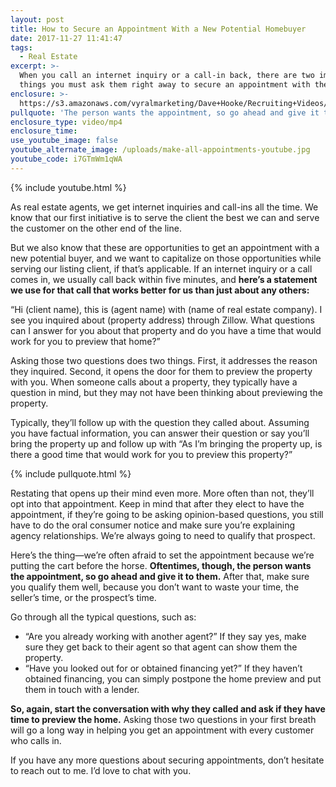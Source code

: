```yaml
---
layout: post
title: How to Secure an Appointment With a New Potential Homebuyer
date: 2017-11-27 11:41:47
tags:
  - Real Estate
excerpt: >-
  When you call an internet inquiry or a call-in back, there are two important
  things you must ask them right away to secure an appointment with them.
enclosure: >-
  https://s3.amazonaws.com/vyralmarketing/Dave+Hooke/Recruiting+Videos/Central+PA+Real+Estate+Agent-+How+to+Secure+an+Appointment+With+a+New+Potential+Homebuyer+(1).mp4
pullquote: 'The person wants the appointment, so go ahead and give it to them.'
enclosure_type: video/mp4
enclosure_time:
use_youtube_image: false
youtube_alternate_image: /uploads/make-all-appointments-youtube.jpg
youtube_code: i7GTmWm1qWA
---
```



{% include youtube.html %}

As real estate agents, we get internet inquiries and call-ins all the time. We know that our first initiative is to serve the client the best we can and serve the customer on the other end of the line.

But we also know that these are opportunities to get an appointment with a new potential buyer, and we want to capitalize on those opportunities while serving our listing client, if that’s applicable. If an internet inquiry or a call comes in, we usually call back within five minutes, and **here’s a statement we use for that call that works better for us than just about any others:**

“Hi (client name), this is (agent name) with (name of real estate company). I see you inquired about (property address) through Zillow. What questions can I answer for you about that property and do you have a time that would work for you to preview that home?”

Asking those two questions does two things. First, it addresses the reason they inquired. Second, it opens the door for them to preview the property with you. When someone calls about a property, they typically have a question in mind, but they may not have been thinking about previewing the property.

Typically, they’ll follow up with the question they called about. Assuming you have factual information, you can answer their question or say you’ll bring the property up and follow up with “As I’m bringing the property up, is there a good time that would work for you to preview this property?”

{% include pullquote.html %}

Restating that opens up their mind even more. More often than not, they’ll opt into that appointment. Keep in mind that after they elect to have the appointment, if they’re going to be asking opinion-based questions, you still have to do the oral consumer notice and make sure you’re explaining agency relationships. We’re always going to need to qualify that prospect.

Here’s the thing—we’re often afraid to set the appointment because we’re putting the cart before the horse. **Oftentimes, though, the person wants the appointment, so go ahead and give it to them.** After that, make sure you qualify them well, because you don’t want to waste your time, the seller’s time, or the prospect’s time.

Go through all the typical questions, such as:

* “Are you already working with another agent?” If they say yes, make sure they get back to their agent so that agent can show them the property.
* “Have you looked out for or obtained financing yet?” If they haven’t obtained financing, you can simply postpone the home preview and put them in touch with a lender.

**So, again, start the conversation with why they called and ask if they have time to preview the home.** Asking those two questions in your first breath will go a long way in helping you get an appointment with every customer who calls in.

If you have any more questions about securing appointments, don’t hesitate to reach out to me. I’d love to chat with you.